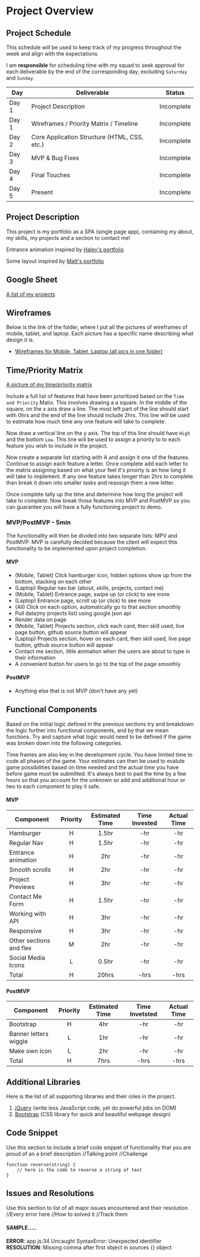 # Project Overview

## Project Schedule

This schedule will be used to keep track of my progress throughout the week and align with the expectations.  

I am **responsible** for scheduling time with my squad to seek approval for each deliverable by the end of the corresponding day, excluding `Saturday` and `Sunday`.

|  Day | Deliverable | Status
|---|---| ---|
|Day 1| Project Description | Incomplete
|Day 1| Wireframes / Priority Matrix / Timeline | Incomplete
|Day 2| Core Application Structure (HTML, CSS, etc.) | Incomplete
|Day 3| MVP & Bug Fixes | Incomplete
|Day 4| Final Touches | Incomplete
|Day 5| Present | Incomplete


## Project Description
This project is my portfolio as a SPA (single page app), containing my about, my skills, my projects and a section to contact me!

Entrance animation inspired by [Haley's portfolio](https://hbubley.github.io/unitOneProject/projectFrame/)

Some layout inspired by [Matt's portfolio](https://mattfarley.ca/)

## Google Sheet
[A list of my projects](https://docs.google.com/spreadsheets/d/1gTe7FxngTNHHzZ62snW1R6GwnuFIoltFxoB_O8UbkIc/edit?usp=sharing)

## Wireframes
Below is the link of the folder, where I put all the pictures of wireframes of mobile, tablet, and laptop. Each picture has a specific name describing what design it is.

- [Wireframes for Mobile, Tablet, Laptop (all pics in one folder)](https://cloudinary.com/console/c-1abfff2f95a709c3a7ad994c563655/media_library/folders/be0cdd5433b8c9c2b8156cae9fd1ac57)

## Time/Priority Matrix 

[A picture of my time/priority matrix]()

Include a full list of features that have been prioritized based on the `Time and Priority` Matix.  This involves drawing a a square.  In the middle of the square, on the x axis draw a line.  The most left part of the line should start with 0hrs and the end of the line should include 2hrs.  This line will be used to estimate how much time any one feature will take to complete. 

Now draw a vertical line on the y axis.  The top of this line should have `High` and the bottom `Low`.  This line will be used to assign a priority to to each feature you wish to include in the project.  

Now create a separate list starting with A and assign it one of the features.  Continue to assign each feature a letter.  Once complete add each letter to the matrix assigning based on what your feel it's prioirty is an how long it will take to implement. If any one feature takes longer than 2hrs to complete than break it down into smaller tasks and reassign them a new letter. 

Once complete tally up the time and determine how long the project will take to complete. Now break those features into MVP and PostMVP so you can guarantee you will have a fully functioning project to demo. 

### MVP/PostMVP - 5min

The functionality will then be divided into two separate lists: MPV and PostMVP.  MVP is carefully decided because the client will expect this functionality to be implemented upon project completion.  

#### MVP

- (Mobile, Tablet) Click hamburger icon, hidden options show up from the bottom, stacking on each other
- (Laptop) Regular nav bar (about, skills, projects, contact me)
- (Mobile, Tablet) Entrance page, swipe up (or click) to see more
- (Laptop) Entrance page, scroll up (or click) to see more
- (All) Click on each option, automatically go to that section smoothly
- Pull data(my projects list) using google json api
- Render data on page 
- (Mobile, Tablet) Projects section, click each card, then skill used, live page button, github source button will appear
- (Laptop) Projects section, hover on each card, then skill used, live page button, github source button will appear
- Contact me section, little animation when the users are about to type in their information
- A convenient button for users to go to the top of the page smoothly

#### PostMVP 

- Anything else that is not MVP (don't have any yet)

## Functional Components

Based on the initial logic defined in the previous sections try and breakdown the logic further into functional components, and by that we mean functions.  Try and capture what logic would need to be defined if the game was broken down into the following categories.

Time frames are also key in the development cycle.  You have limited time to code all phases of the game.  Your estimates can then be used to evalute game possibilities based on time needed and the actual time you have before game must be submitted. It's always best to pad the time by a few hours so that you account for the unknown so add and additional hour or two to each component to play it safe.

#### MVP
| Component | Priority | Estimated Time | Time Invested | Actual Time |
| --- | :---: |  :---: | :---: | :---: |
| Hamburger | H | 1.5hr | -hr | -hr|
| Regular Nav | H | 1.5hr | -hr | -hr|
| Entrance animation | H | 2hr | -hr | -hr|
| Smooth scrolls | H | 2hr | -hr | -hr|
| Project Previews | H | 3hr | -hr | -hr|
| Contact Me Form | H | 1.5hr| -hr | -hr |
| Working with API | H | 3hr| -hr | -hr |
| Responsive | H | 3hr | -hr | -hr|
| Other sections and flex| M | 2hr | -hr | -hr|
| Social Media Icons | L | 0.5hr | -hr | -hr|
| Total | H | 20hrs| -hrs | -hrs |

#### PostMVP
| Component | Priority | Estimated Time | Time Invetsted | Actual Time |
| --- | :---: |  :---: | :---: | :---: |
| Bootstrap | H | 4hr | -hr | -hr|
| Banner letters wiggle | L | 1hr | -hr | -hr|
| Make own icon | L | 2hr | -hr | -hr|
| Total | H | 7hrs| -hrs | -hrs |

## Additional Libraries
 Here is the list of all supporting libraries and their roles in the project. 

 1. [jQuery](https://code.jquery.com/) (write less JavaScript code, yet do powerful jobs on DOM)
 2. [Bootstrap](https://getbootstrap.com/) (CSS library for quick and beautiful webpage design)


## Code Snippet

Use this section to include a brief code snippet of functionality that you are proud of an a brief description 
//Talking point
//Challenge

```
function reverse(string) {
	// here is the code to reverse a string of text
}
```

## Issues and Resolutions
 Use this section to list of all major issues encountered and their resolution.
 //Every error here
 //How to solved it
 //Track them

#### SAMPLE.....
**ERROR**: app.js:34 Uncaught SyntaxError: Unexpected identifier                                
**RESOLUTION**: Missing comma after first object in sources {} object
